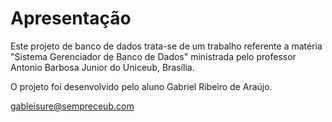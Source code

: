 # Apresentação

Este projeto de banco de dados trata-se de um trabalho referente a matéria "Sistema Gerenciador de Banco de Dados" ministrada pelo professor Antonio Barbosa Junior do Uniceub, Brasília.

O projeto foi desenvolvido pelo aluno Gabriel Ribeiro de Araújo.

gableisure@sempreceub.com

